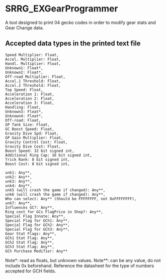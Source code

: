 # SRRG_EXGearProgrammer
A tool designed to print 04 gecko codes in order to modify gear stats and Gear Change data.

## Accepted data types in the printed text file
```
Speed Multiplier: Float,
Accel. Multiplier: Float,
Handl. Multiplier: Float,
Unknown1: Float*,
Unknown2: Float*,
Off-road Multiplier: Float,
Accel.1 Threshold: Float,
Accel.2 Threshold: Float,
Top Speed: Float,
Acceleration 1: Float,
Acceleration 2: Float,
Acceleration 3: Float,
Handling: Float,
Unknown3: Float*,
Unknown4: Float*,
Off-road: Float,
GP Tank Size: Float,
GC Boost Speed: Float,
Gravity Dive Spd: Float,
GP Gain Multiplier: Float,
Gravity Control Cost: Float,
Gravity Dive Cost: Float,
Boost Speed: 32 bit signed int,
Additional Ring Cap: 16 bit signed int,
Trick Rank: 8 bit signed int,
Boost Cost: 8 bit signed int,

unk1: Any**,
unk2: Any**,
unk3: Any**,
unk4: Any**,
unk5 (will crash the game if changed): Any**,
unk6 (will crash the game if changed): Any**,
Who can select: Any** (Should be FFFFFFFF, not 0xFFFFFFFF),
unk7: Any**,
Influences GC?: Any**,
Ring cost for GCs FlagPrice in Shop?: Any**,
Special Flag Innate: Any**,
Special Flag for GCh1: Any**,
Special Flag for GCh2: Any**,
Special Flag for GCh3: Any**,
Gear Stat Flags: Any**,
GCh1 Stat Flag: Any**,
GCh2 Stat Flag: Any**,
GCh3 Stat Flag: Any**,
GCh Purchase Modifier: Any**
```

Note*: read as floats, but unknown values.
Note**: can be any value, do not include 0x beforehand. Reference the datasheet for the type of numbers accepted for GCH fields.
